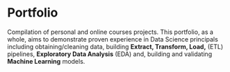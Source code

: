 # Portfolio
Compilation of personal and online courses projects. This portfolio, as a whole, aims to demonstrate proven experience in Data Science principals including obtaining/cleaning data, building **Extract, Transform, Load,** (ETL) pipelines, **Exploratory Data Analysis** (EDA) and, building and validating **Machine Learning** models.
